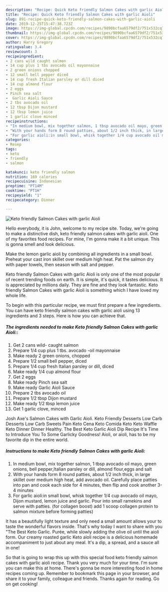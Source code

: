 ```yaml
---
description: "Recipe: Quick Keto friendly Salmon Cakes with garlic Aioli"
title: "Recipe: Quick Keto friendly Salmon Cakes with garlic Aioli"
slug: 891-recipe-quick-keto-friendly-salmon-cakes-with-garlic-aioli
date: 2019-12-25T15:47:38.723Z
image: https://img-global.cpcdn.com/recipes/9890bcfaa6579df2/751x532cq70/keto-friendly-salmon-cakes-with-garlic-aioli-recipe-main-photo.jpg
thumbnail: https://img-global.cpcdn.com/recipes/9890bcfaa6579df2/751x532cq70/keto-friendly-salmon-cakes-with-garlic-aioli-recipe-main-photo.jpg
cover: https://img-global.cpcdn.com/recipes/9890bcfaa6579df2/751x532cq70/keto-friendly-salmon-cakes-with-garlic-aioli-recipe-main-photo.jpg
author: Harry Gregory
ratingvalue: 3.4
reviewcount: 3
recipeingredient:
- 2 cans wild caught salmon
- 14 cup plus 1 tbs avocado oil mayonnaise
- 2 green onions chopped
- 12 small bell pepper diced
- 14 cup fresh Italian parsley or dill diced
- 14 cup almond flour
- 2 eggs
- Pinch sea salt
-  Garlic Aioli Sauce
- 2 tbs avocado oil
- 12 tbsp Dijon mustard
- 12 tbsp lemon juice
- 1 garlic clove minced
recipeinstructions:
- "In medium bowl, mix together salmon, 1 tbsp avocado oil mayo, green onions, bell pepper,Italian parsley or dill, almond flour,eggs and salt"
- "With your hands form 8 round patties, about 1/2 inch thick, in large skillet over medium high heat, add avocado oil. Carefully place patties into pan and cook each side for 4 minutes, then flip and cook another 3-4 minutes"
- "For garlic aioli:in small bowl, whisk together 1/4 cup avocado oil mayo, Dijon mustard, lemon juice and garlic. Pour into small ramekins and serve with patties. (for collagen boost) add 1 scoop collagen protein to salmon mixture before forming patties)"
categories:
- Resep
tags:
- keto
- friendly
- salmon

katakunci: keto friendly salmon
nutrition: 169 calories
recipecuisine: Indonesian
preptime: "PT14M"
cooktime: "PT1H"
recipeyield: "1"
recipecategory: Dinner

---
```



![Keto friendly Salmon Cakes with garlic Aioli](https://img-global.cpcdn.com/recipes/9890bcfaa6579df2/751x532cq70/keto-friendly-salmon-cakes-with-garlic-aioli-recipe-main-photo.jpg)

Hello everybody, it is John, welcome to my recipe site. Today, we're going to make a distinctive dish, keto friendly salmon cakes with garlic aioli. One of my favorites food recipes. For mine, I'm gonna make it a bit unique. This is gonna smell and look delicious.

Make the lemon garlic aioli by combining all ingredients in a small bowl. Preheat your cast iron skillet over medium high heat. Pat the salmon dry with paper towels, then season with salt and pepper.

Keto friendly Salmon Cakes with garlic Aioli is only one of the most popular of recent trending foods on earth. It is simple, it's quick, it tastes delicious. It is appreciated by millions daily. They are fine and they look fantastic. Keto friendly Salmon Cakes with garlic Aioli is something which I have loved my whole life.


To begin with this particular recipe, we must first prepare a few ingredients. You can have keto friendly salmon cakes with garlic aioli using 13 ingredients and 3 steps. Here is how you can achieve that.

##### The ingredients needed to make Keto friendly Salmon Cakes with garlic Aioli::

1. Get 2 cans wild- caught salmon
1. Prepare 1/4 cup plus 1 tbs. avocado -oil mayonnaise
1. Make ready 2 green onions, chopped
1. Prepare 1/2 small bell pepper, diced
1. Prepare 1/4 cup fresh Italian parsley or dill, diced
1. Make ready 1/4 cup almond flour
1. Get 2 eggs
1. Make ready Pinch sea salt
1. Make ready  Garlic Aioli Sauce
1. Prepare 2 tbs avocado oil
1. Prepare 1/2 tbsp Dijon mustard
1. Make ready 1/2 tbsp lemon juice
1. Get 1 garlic clove, minced


Josh Axe&#39;s Salmon Cakes with Garlic Aioli. Keto Friendly Desserts Low Carb Desserts Low Carb Sweets Pain Keto Cena Keto Comida Keto Keto Waffle Keto Dinner Dinner Healthy. The Best Keto Garlic Aioli Dip Recipe It&#39;s Time to Introduce You To Some Garlicky Goodness! Aioli, or aïoli, has to be my favorite dip in the entire world. 

##### Instructions to make Keto friendly Salmon Cakes with garlic Aioli:

1. In medium bowl, mix together salmon, 1 tbsp avocado oil mayo, green onions, bell pepper,Italian parsley or dill, almond flour,eggs and salt
1. With your hands form 8 round patties, about 1/2 inch thick, in large skillet over medium high heat, add avocado oil. Carefully place patties into pan and cook each side for 4 minutes, then flip and cook another 3-4 minutes
1. For garlic aioli:in small bowl, whisk together 1/4 cup avocado oil mayo, Dijon mustard, lemon juice and garlic. Pour into small ramekins and serve with patties. (for collagen boost) add 1 scoop collagen protein to salmon mixture before forming patties)


It has a beautifully light texture and only need a small amount allows your to taste the wonderful flavors inside. That&#39;s why today I want to share with you &#34;The Best Keto Garlic. Purée, while slowly adding the olive oil until the aioli form. Our creamy roasted garlic Keto aioli recipe is a delicious homemade accompaniment to just about any meal. It&#39;s a dip, a spread, and a sauce all in one! 

So that is going to wrap this up with this special food keto friendly salmon cakes with garlic aioli recipe. Thank you very much for your time. I'm sure you can make this at home. There's gonna be more interesting food in home recipes coming up. Remember to bookmark this page in your browser, and share it to your family, colleague and friends. Thanks again for reading. Go on get cooking!
